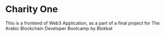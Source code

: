# Charity One
This is a frontend of Web3 Application, as a part of a final project for The Arabic Blockchain Developer Bootcamp by Blokkat